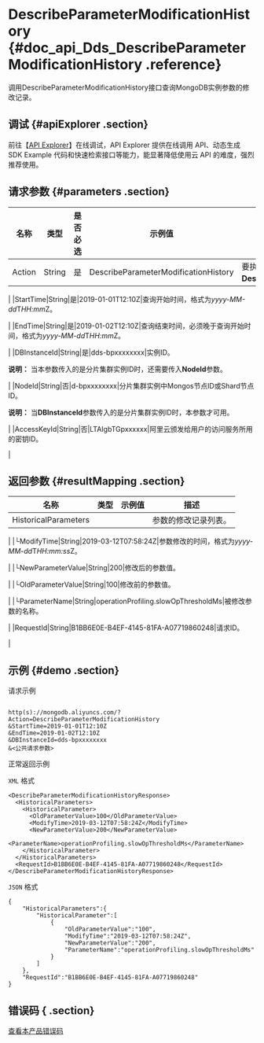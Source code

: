 # DescribeParameterModificationHistory {#doc_api_Dds_DescribeParameterModificationHistory .reference}

调用DescribeParameterModificationHistory接口查询MongoDB实例参数的修改记录。

## 调试 {#apiExplorer .section}

前往【[API Explorer](https://api.aliyun.com/#product=Dds&api=DescribeParameterModificationHistory)】在线调试，API Explorer 提供在线调用 API、动态生成 SDK Example 代码和快速检索接口等能力，能显著降低使用云 API 的难度，强烈推荐使用。

## 请求参数 {#parameters .section}

|名称|类型|是否必选|示例值|描述|
|--|--|----|---|--|
|Action|String|是|DescribeParameterModificationHistory|要执行的操作，取值：**DescribeParameterModificationHistroy**。

 |
|StartTime|String|是|2019-01-01T12:10Z|查询开始时间，格式为*yyyy-MM-dd*T*HH:mm*Z。

 |
|EndTime|String|是|2019-01-02T12:10Z|查询结束时间，必须晚于查询开始时间，格式为*yyyy-MM-dd*T*HH:mm*Z。

 |
|DBInstanceId|String|是|dds-bpxxxxxxxx|实例ID。

 **说明：** 当本参数传入的是分片集群实例ID时，还需要传入**NodeId**参数。

 |
|NodeId|String|否|d-bpxxxxxxxx|分片集群实例中Mongos节点ID或Shard节点ID。

 **说明：** 当**DBInstanceId**参数传入的是分片集群实例ID时，本参数才可用。

 |
|AccessKeyId|String|否|LTAIgbTGpxxxxxx|阿里云颁发给用户的访问服务所用的密钥ID。

 |

## 返回参数 {#resultMapping .section}

|名称|类型|示例值|描述|
|--|--|---|--|
|HistoricalParameters| | |参数的修改记录列表。

 |
|└ModifyTime|String|2019-03-12T07:58:24Z|参数修改的时间，格式为*yyyy-MM-dd*T*HH:mm:ss*Z。

 |
|└NewParameterValue|String|200|修改后的参数值。

 |
|└OldParameterValue|String|100|修改前的参数值。

 |
|└ParameterName|String|operationProfiling.slowOpThresholdMs|被修改参数的名称。

 |
|RequestId|String|B1BB6E0E-B4EF-4145-81FA-A07719860248|请求ID。

 |

## 示例 {#demo .section}

请求示例

``` {#request_demo}

http(s)://mongodb.aliyuncs.com/?Action=DescribeParameterModificationHistory
&StartTime=2019-01-01T12:10Z
&EndTime=2019-01-02T12:10Z
&DBInstanceId=dds-bpxxxxxxxx
&<公共请求参数>

```

正常返回示例

`XML` 格式

``` {#xml_return_success_demo}
<DescribeParameterModificationHistoryResponse>
  <HistoricalParameters>
    <HistoricalParameter>
      <OldParameterValue>100</OldParameterValue>
      <ModifyTime>2019-03-12T07:58:24Z</ModifyTime>
      <NewParameterValue>200</NewParameterValue>
      <ParameterName>operationProfiling.slowOpThresholdMs</ParameterName>
    </HistoricalParameter>
  </HistoricalParameters>
  <RequestId>B1BB6E0E-B4EF-4145-81FA-A07719860248</RequestId>
</DescribeParameterModificationHistoryResponse>

```

`JSON` 格式

``` {#json_return_success_demo}
{
	"HistoricalParameters":{
		"HistoricalParameter":[
			{
				"OldParameterValue":"100",
				"ModifyTime":"2019-03-12T07:58:24Z",
				"NewParameterValue":"200",
				"ParameterName":"operationProfiling.slowOpThresholdMs"
			}
		]
	},
	"RequestId":"B1BB6E0E-B4EF-4145-81FA-A07719860248"
}
```

## 错误码 { .section}

[查看本产品错误码](https://error-center.aliyun.com/status/product/Dds)

